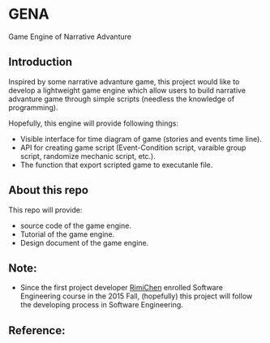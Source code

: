 # GENA
Game Engine of Narrative Advanture

Introduction
-------------------

Inspired by some narrative advanture game, this project would like to develop a lightweight game engine which allow users to build narrative advanture game through simple scripts (needless the knowledge of programming).

Hopefully, this engine will provide following things:

- Visible interface for time diagram of game (stories and events time line).
- API for creating game script (Event-Condition script, varaible group script, randomize mechanic script, etc.).
- The function that export scripted game to executanle file.


About this repo
---------------
This repo will provide:
- source code of the game engine.
- Tutorial of the game engine.
- Design document of the game engine.


Note:
-----
- Since the first project developer [RimiChen](https://github.com/RimiChen) enrolled Software Engineering course in the 2015 Fall, (hopefully) this project will follow the developing process in Software Engineering.

Reference:
------
